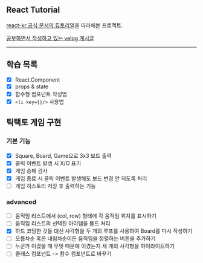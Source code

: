 ## React Tutorial

[react-kr 공식 문서의 튜토리얼](https://reactjs-kr.firebaseapp.com/tutorial/tutorial.html)을 따라해본 프로젝트.

[공부하면서 작성하고 있는 velog 게시글](https://velog.io/@minjeong-dev/React-튜토리얼-도전기-Angular만-써본-개발자가)

---
## 학습 목록

- [x] React.Component
- [x] props & state
- [x] 함수형 컴포넌트 작성법
- [x] ```<li key={}/>``` 사용법

## 틱택토 게임 구현

### 기본 기능
- [x] Square, Board, Game으로 3x3 보드 출력
- [x] 클릭 이벤트 발생 시 X/O 표기
- [x] 게임 승패 검사
- [x] 게임 종료 시 클릭 이벤트 발생해도 보드 변경 안 되도록 처리
- [ ] 게임 히스토리 저장 후 출력하는 기능

### advanced
- [ ] 움직임 리스트에서 (col, row) 형태에 각 움직임 위치를 표시하기
- [ ] 움직임 리스트의 선택된 아이템을 볼드 처리
- [x] 하드 코딩한 것들 대신 사각형을 두 개의 루프를 사용하여 Board를 다시 작성하기
- [ ] 오름차순 혹은 내림차순이든 움직임을 정렬하는 버튼을 추가하기
- [ ] 누군가 이겼을 때 무엇 때문에 이겼는지 세 개의 사각형을 하이라이트하기
- [ ] 클래스 컴포넌트 -> 함수 컴포넌트로 바꾸기